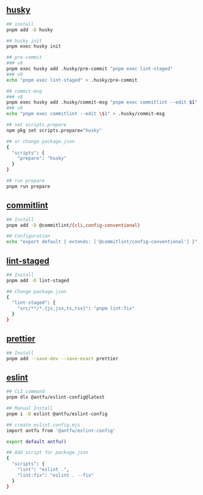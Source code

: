 ## [husky](https://typicode.github.io/husky/get-started.html)

```bash
## install
pnpm add -D husky

## husky init
pnpm exec husky init

## pre-commit
### v8
pnpm exec husky add .husky/pre-commit "pnpm exec lint-staged"
### v9
echo "pnpm exec lint-staged" > .husky/pre-commit

## commit-msg
### v8
pnpm exec husky add .husky/commit-msg "pnpm exec commitlint --edit $1"
### v9
echo "pnpm exec commitlint --edit \$1" > .husky/commit-msg
```

```bash
## set scripts.prepare
npm pkg set scripts.prepare="husky"

## or change package.json
{
  "scripts": {
    "prepare": "husky"
  }
}

## run prepare
pnpm run prepare
```

## [commitlint](https://commitlint.js.org/guides/getting-started.html)

```bash
## Install
pnpm add -D @commitlint/{cli,config-conventional}

## Configuration
echo "export default { extends: ['@commitlint/config-conventional'] }" > commitlint.config.ts
```

## [lint-staged](https://github.com/lint-staged/lint-staged)

```bash
## Install
pnpm add -D lint-staged

## Change package.json
{
  "lint-staged": {
    "src/**/*.{js,jsx,ts,tsx}": "pnpm lint:fix"
  }
}
```

## [prettier](https://www.prettier.cn/docs/install.html)

```bash
## Install
pnpm add --save-dev --save-exact prettier
```

## [eslint](https://github.com/antfu/eslint-config)

```bash
## CLI command
pnpm dlx @antfu/eslint-config@latest
```

```bash
## Manual Install
pnpm i -D eslint @antfu/eslint-config

## create eslint.config.mjs
import antfu from '@antfu/eslint-config'

export default antfu()

## Add script for package.json
{
  "scripts": {
    "lint": "eslint .",
    "lint:fix": "eslint . --fix"
  }
}
```
